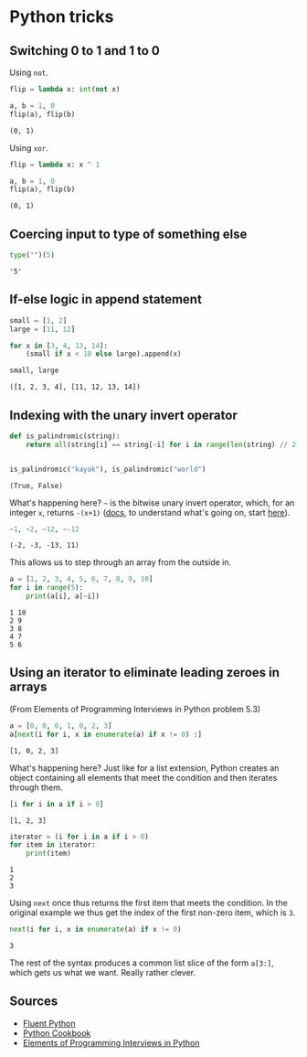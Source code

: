 # Python tricks


## Switching 0 to 1 and 1 to 0

Using `not`.

``` python
flip = lambda x: int(not x)

a, b = 1, 0
flip(a), flip(b)
```

    (0, 1)

Using `xor`.

``` python
flip = lambda x: x ^ 1

a, b = 1, 0
flip(a), flip(b)
```

    (0, 1)

## Coercing input to type of something else

``` python
type("")(5)
```

    '5'

## If-else logic in append statement

``` python
small = [1, 2]
large = [11, 12]

for x in [3, 4, 13, 14]:
    (small if x < 10 else large).append(x)

small, large
```

    ([1, 2, 3, 4], [11, 12, 13, 14])

## Indexing with the unary invert operator

``` python
def is_palindromic(string):
    return all(string[i] == string[~i] for i in range(len(string) // 2))


is_palindromic("kayak"), is_palindromic("world")
```

    (True, False)

What's happening here? `~` is the bitwise unary invert operator, which, for an integer `x`, returns `-(x+1)` ([docs](https://docs.python.org/3/reference/expressions.html#unary-arithmetic-and-bitwise-operations), to understand what's going on, start [here](https://stackoverflow.com/a/7278791/13666841)).

``` python
~1, ~2, ~12, ~-12
```

    (-2, -3, -13, 11)

This allows us to step through an array from the outside in.

``` python
a = [1, 2, 3, 4, 5, 6, 7, 8, 9, 10]
for i in range(5):
    print(a[i], a[~i])
```

    1 10
    2 9
    3 8
    4 7
    5 6

## Using an iterator to eliminate leading zeroes in arrays

(From Elements of Programming Interviews in Python problem 5.3)

``` python
a = [0, 0, 0, 1, 0, 2, 3]
a[next(i for i, x in enumerate(a) if x != 0) :]
```

    [1, 0, 2, 3]

What's happening here? Just like for a list extension, Python creates an object containing all elements that meet the condition and then iterates through them.

``` python
[i for i in a if i > 0]
```

    [1, 2, 3]

``` python
iterator = (i for i in a if i > 0)
for item in iterator:
    print(item)
```

    1
    2
    3

Using `next` once thus returns the first item that meets the condition. In the original example we thus get the index of the first non-zero item, which is `3`.

``` python
next(i for i, x in enumerate(a) if x != 0)
```

    3

The rest of the syntax produces a common list slice of the form `a[3:]`, which gets us what we want. Really rather clever.

## Sources

-   [Fluent Python](https://www.oreilly.com/library/view/fluent-python/9781491946237/)
-   [Python Cookbook](https://www.oreilly.com/library/view/python-cookbook-3rd/9781449357337/)
-   [Elements of Programming Interviews in Python](https://elementsofprogramminginterviews.com)

